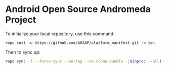 Android Open Source Andromeda Project
========

To initialize your local repository, use this command:

	repo init -u https://github.com/AOSAP/platform_manifest.git -b ten

 Then to sync up:

```bash
repo sync -f --force-sync --no-tag --no-clone-bundle -j$(nproc --all) --optimized-fetch --prune
```
